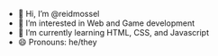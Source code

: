 - 👋 Hi, I’m @reidmossel
- 👀 I’m interested in Web and Game development
- 🌱 I’m currently learning HTML, CSS, and Javascript
- 😄 Pronouns: he/they

<!---
reidmossel/reidmossel is a ✨ special ✨ repository because its `README.md` (this file) appears on your GitHub profile.
You can click the Preview link to take a look at your changes.
--->
